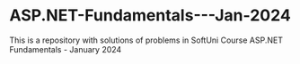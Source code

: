 # ASP.NET-Fundamentals---Jan-2024
This is a repository with solutions of problems in SoftUni Course ASP.NET Fundamentals - January 2024
